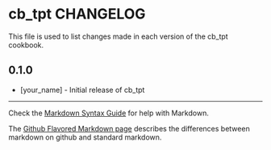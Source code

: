 # cb_tpt CHANGELOG

This file is used to list changes made in each version of the cb_tpt cookbook.

## 0.1.0
- [your_name] - Initial release of cb_tpt

- - -
Check the [Markdown Syntax Guide](http://daringfireball.net/projects/markdown/syntax) for help with Markdown.

The [Github Flavored Markdown page](http://github.github.com/github-flavored-markdown/) describes the differences between markdown on github and standard markdown.
